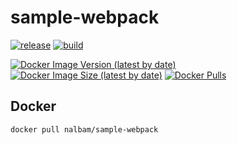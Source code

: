 # sample-webpack

[![release](https://img.shields.io/github/release/nalbam/sample-webpack.svg)](https://github.com/nalbam/sample-webpack/releases)
[![build](https://github.com/nalbam/sample-webpack/actions/workflows/push.yaml/badge.svg)](https://github.com/nalbam/sample-webpack/actions/workflows/push.yaml)

<!-- [![CircleCI](https://circleci.com/gh/nalbam/sample-webpack.svg?style=svg)](https://circleci.com/gh/nalbam/sample-webpack) -->

[![Docker Image Version (latest by date)](https://img.shields.io/docker/v/nalbam/sample-webpack?label=Docker%20Hub&logo=docker)](https://hub.docker.com/r/nalbam/sample-webpack)
[![Docker Image Size (latest by date)](https://img.shields.io/docker/image-size/nalbam/sample-webpack?logo=docker)](https://hub.docker.com/r/nalbam/sample-webpack)
[![Docker Pulls](https://img.shields.io/docker/pulls/nalbam/sample-webpack?logo=docker)](https://hub.docker.com/r/nalbam/sample-webpack)

<!-- [![DockerHub Badge](http://dockeri.co/image/nalbam/sample-webpack)](https://hub.docker.com/r/nalbam/sample-webpack/) -->

## Docker

```bash
docker pull nalbam/sample-webpack
```
